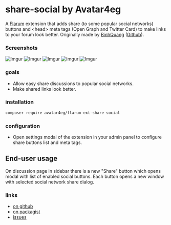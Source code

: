 # share-social by Avatar4eg

A [Flarum](http://flarum.org) extension that adds share (to some popular social networks) buttons and \<head> meta tags (Open Graph and Twitter Card) to make links to your forum look better.
Originally made by [BinhQuang](https://discuss.flarum.org/u/BinhQuang) ([Github](https://github.com/tutula1/vingle-share-social)).

### Screenshots

![Imgur](https://i.imgur.com/xhQQfP6.png) ![Imgur](https://i.imgur.com/KjEw1rC.png)
![Imgur](https://i.imgur.com/TTOBoyz.png) ![Imgur](https://i.imgur.com/vVwp7JT.png)
![Imgur](https://i.imgur.com/4W88O1Z.png)

### goals

- Allow easy share discussions to popular social networks.
- Make shared links look better.

### installation

```bash
composer require avatar4eg/flarum-ext-share-social
```

### configuration

- Open settings modal of the extension in your admin panel to configure share buttons list and meta tags.

## End-user usage

On discussion page in sidebar there is a new "Share" button which opens modal with list of enabled social buttons. Each button opens a new window with selected social network share dialog.

### links

- [on github](https://github.com/avatar4eg/flarum-ext-share-social)
- [on packagist](https://packagist.com/packages/avatar4eg/flarum-ext-share-social)
- [issues](https://github.com/avatar4eg/flarum-ext-share-social/issues)
